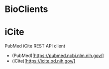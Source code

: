 # BioClients

# iCite

PubMed iCite  REST API client

* (PubMed)[https://pubmed.ncbi.nlm.nih.gov/]
* (iCite)[https://icite.od.nih.gov/]
